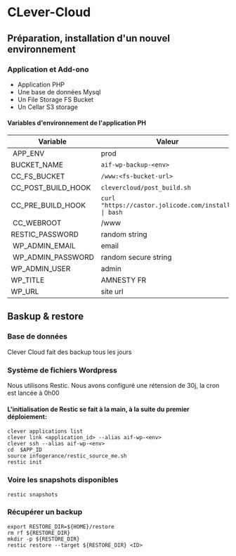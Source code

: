 # CLever-Cloud


## Préparation, installation d'un nouvel environnement

### Application et Add-ono
* Application PHP
* Une base de données Mysql
* Un File Storage FS Bucket
* Un Cellar S3 storage

#### Variables d'environnement de l'application PH

| Variable           | Valeur |
| --------           | -------|
| APP_ENV            | prod   |
| BUCKET_NAME | `aif-wp-backup-<env> ` |
| CC_FS_BUCKET       |`/www:<fs-bucket-url> ` |
| CC_POST_BUILD_HOOK |`clevercloud/post_build.sh`   |
| CC_PRE_BUILD_HOOK  |`curl "https://castor.jolicode.com/install" \| bash ` |
| CC_WEBROOT |/www |
| RESTIC_PASSWORD |random string |
| WP_ADMIN_EMAIL|email |
| WP_ADMIN_PASSWORD |random secure string|
| WP_ADMIN_USER |admin |
| WP_TITLE |AMNESTY FR |
| WP_URL |site url | 



## Baskup & restore

### Base de données

Clever Cloud fait des backup tous les jours

### Système de fichiers Wordpress

Nous utilisons Restic. Nous avons configuré une rétension de 30j, la cron est lancée à 0h00

#### L'initialisation de Restic se fait à la main, à la suite du premier déploiement:

```
clever applications list
clever link <application_id> --alias aif-wp-<env>
clever ssh --alias aif-wp-<env>
cd  $APP_ID
source infogerance/restic_source_me.sh
restic init
```

### Voire les snapshots disponibles

```
restic snapshots
```

### Récupérer un backup

```
export RESTORE_DIR=${HOME}/restore
rm rf ${RESTORE_DIR}
mkdir -p ${RESTORE_DIR}
restic restore --target ${RESTORE_DIR} <ID>
```



